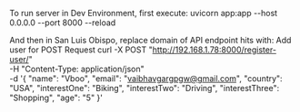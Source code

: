 To run server in Dev Environment, first execute:
uvicorn app:app --host 0.0.0.0 --port 8000 --reload

And then in San Luis Obispo, replace domain of API endpoint hits with:
Add user for POST Request
curl -X POST "http://192.168.1.78:8000/register-user/" \
-H "Content-Type: application/json" \
-d '{
"name": "Vboo",
"email": "vaibhavgargpgw@gmail.com",
"country": "USA",
"interestOne": "Biking",
"interestTwo": "Driving",
"interestThree": "Shopping",
"age": "5"
}'
